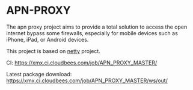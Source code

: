 # APN-PROXY

The apn proxy project aims to provide a total solution to access the open internet bypass some firewalls, especially for mobile devices such as iPhone, iPad, or Android devices.

This project is based on [netty](git@github.com:netty/netty.git) project.

CI: https://xmx.ci.cloudbees.com/job/APN_PROXY_MASTER/

Latest package download: https://xmx.ci.cloudbees.com/job/APN_PROXY_MASTER/ws/out/